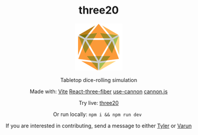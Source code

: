 <div align="center">
<h1>three20</h1>
<a href="https://dice.br-ndt.dev/">
<img src="./assets/logo.png" width="128" height="128" title="dice.br-ndt.dev"/>
</a>

Tabletop dice-rolling simulation

Made with:
[Vite](https://vitejs.dev/)
[React-three-fiber](https://docs.pmnd.rs/react-three-fiber/getting-started/introduction)
[use-cannon](https://github.com/pmndrs/use-cannon)
[cannon.js](https://schteppe.github.io/cannon.js/)

Try live: [three20](https://dice.br-ndt.dev/)

Or run locally: `npm i && npm run dev `

If you are interested in contributing, send a message to either [Tyler](https://github.com/br-ndt) or [Varun](https://github.com/vanadgir)

</div>
